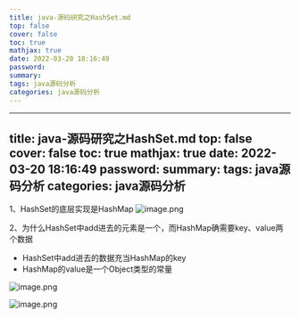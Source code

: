 ```yaml
---
title: java-源码研究之HashSet.md
top: false
cover: false
toc: true
mathjax: true
date: 2022-03-20 18:16:49
password:
summary:
tags: java源码分析
categories: java源码分析
---
```

---
title: java-源码研究之HashSet.md
top: false
cover: false
toc: true
mathjax: true
date: 2022-03-20 18:16:49
password:
summary:
tags: java源码分析
categories: java源码分析
---
1、HashSet的底层实现是HashMap
![image.png](https://upload-images.jianshu.io/upload_images/13965490-aed1e9332897f5b9.png?imageMogr2/auto-orient/strip%7CimageView2/2/w/1240)

2、为什么HashSet中add进去的元素是一个，而HashMap确需要key、value两个数据
- HashSet中add进去的数据充当HashMap的key
- HashMap的value是一个Object类型的常量

![image.png](https://upload-images.jianshu.io/upload_images/13965490-fea8db48d4371581.png?imageMogr2/auto-orient/strip%7CimageView2/2/w/1240)

![image.png](https://upload-images.jianshu.io/upload_images/13965490-c7a3360074e68038.png?imageMogr2/auto-orient/strip%7CimageView2/2/w/1240)
